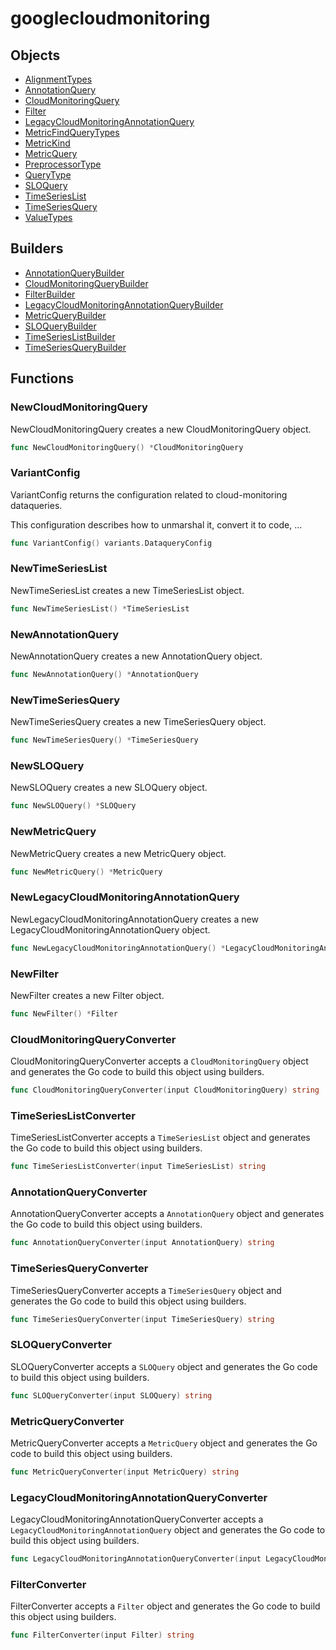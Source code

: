 # googlecloudmonitoring

## Objects

 * <span class="badge object-type-enum"></span> [AlignmentTypes](./object-AlignmentTypes.md)
 * <span class="badge object-type-struct"></span> [AnnotationQuery](./object-AnnotationQuery.md)
 * <span class="badge object-type-struct"></span> [CloudMonitoringQuery](./object-CloudMonitoringQuery.md)
 * <span class="badge object-type-struct"></span> [Filter](./object-Filter.md)
 * <span class="badge object-type-struct"></span> [LegacyCloudMonitoringAnnotationQuery](./object-LegacyCloudMonitoringAnnotationQuery.md)
 * <span class="badge object-type-enum"></span> [MetricFindQueryTypes](./object-MetricFindQueryTypes.md)
 * <span class="badge object-type-enum"></span> [MetricKind](./object-MetricKind.md)
 * <span class="badge object-type-struct"></span> [MetricQuery](./object-MetricQuery.md)
 * <span class="badge object-type-enum"></span> [PreprocessorType](./object-PreprocessorType.md)
 * <span class="badge object-type-enum"></span> [QueryType](./object-QueryType.md)
 * <span class="badge object-type-struct"></span> [SLOQuery](./object-SLOQuery.md)
 * <span class="badge object-type-struct"></span> [TimeSeriesList](./object-TimeSeriesList.md)
 * <span class="badge object-type-struct"></span> [TimeSeriesQuery](./object-TimeSeriesQuery.md)
 * <span class="badge object-type-enum"></span> [ValueTypes](./object-ValueTypes.md)
## Builders

 * <span class="badge builder"></span> [AnnotationQueryBuilder](./builder-AnnotationQueryBuilder.md)
 * <span class="badge builder"></span> [CloudMonitoringQueryBuilder](./builder-CloudMonitoringQueryBuilder.md)
 * <span class="badge builder"></span> [FilterBuilder](./builder-FilterBuilder.md)
 * <span class="badge builder"></span> [LegacyCloudMonitoringAnnotationQueryBuilder](./builder-LegacyCloudMonitoringAnnotationQueryBuilder.md)
 * <span class="badge builder"></span> [MetricQueryBuilder](./builder-MetricQueryBuilder.md)
 * <span class="badge builder"></span> [SLOQueryBuilder](./builder-SLOQueryBuilder.md)
 * <span class="badge builder"></span> [TimeSeriesListBuilder](./builder-TimeSeriesListBuilder.md)
 * <span class="badge builder"></span> [TimeSeriesQueryBuilder](./builder-TimeSeriesQueryBuilder.md)
## Functions

### <span class="badge function"></span> NewCloudMonitoringQuery

NewCloudMonitoringQuery creates a new CloudMonitoringQuery object.

```go
func NewCloudMonitoringQuery() *CloudMonitoringQuery
```

### <span class="badge function"></span> VariantConfig

VariantConfig returns the configuration related to cloud-monitoring dataqueries.

This configuration describes how to unmarshal it, convert it to code, …

```go
func VariantConfig() variants.DataqueryConfig
```

### <span class="badge function"></span> NewTimeSeriesList

NewTimeSeriesList creates a new TimeSeriesList object.

```go
func NewTimeSeriesList() *TimeSeriesList
```

### <span class="badge function"></span> NewAnnotationQuery

NewAnnotationQuery creates a new AnnotationQuery object.

```go
func NewAnnotationQuery() *AnnotationQuery
```

### <span class="badge function"></span> NewTimeSeriesQuery

NewTimeSeriesQuery creates a new TimeSeriesQuery object.

```go
func NewTimeSeriesQuery() *TimeSeriesQuery
```

### <span class="badge function"></span> NewSLOQuery

NewSLOQuery creates a new SLOQuery object.

```go
func NewSLOQuery() *SLOQuery
```

### <span class="badge function"></span> NewMetricQuery

NewMetricQuery creates a new MetricQuery object.

```go
func NewMetricQuery() *MetricQuery
```

### <span class="badge function"></span> NewLegacyCloudMonitoringAnnotationQuery

NewLegacyCloudMonitoringAnnotationQuery creates a new LegacyCloudMonitoringAnnotationQuery object.

```go
func NewLegacyCloudMonitoringAnnotationQuery() *LegacyCloudMonitoringAnnotationQuery
```

### <span class="badge function"></span> NewFilter

NewFilter creates a new Filter object.

```go
func NewFilter() *Filter
```

### <span class="badge function"></span> CloudMonitoringQueryConverter

CloudMonitoringQueryConverter accepts a `CloudMonitoringQuery` object and generates the Go code to build this object using builders.

```go
func CloudMonitoringQueryConverter(input CloudMonitoringQuery) string
```

### <span class="badge function"></span> TimeSeriesListConverter

TimeSeriesListConverter accepts a `TimeSeriesList` object and generates the Go code to build this object using builders.

```go
func TimeSeriesListConverter(input TimeSeriesList) string
```

### <span class="badge function"></span> AnnotationQueryConverter

AnnotationQueryConverter accepts a `AnnotationQuery` object and generates the Go code to build this object using builders.

```go
func AnnotationQueryConverter(input AnnotationQuery) string
```

### <span class="badge function"></span> TimeSeriesQueryConverter

TimeSeriesQueryConverter accepts a `TimeSeriesQuery` object and generates the Go code to build this object using builders.

```go
func TimeSeriesQueryConverter(input TimeSeriesQuery) string
```

### <span class="badge function"></span> SLOQueryConverter

SLOQueryConverter accepts a `SLOQuery` object and generates the Go code to build this object using builders.

```go
func SLOQueryConverter(input SLOQuery) string
```

### <span class="badge function"></span> MetricQueryConverter

MetricQueryConverter accepts a `MetricQuery` object and generates the Go code to build this object using builders.

```go
func MetricQueryConverter(input MetricQuery) string
```

### <span class="badge function"></span> LegacyCloudMonitoringAnnotationQueryConverter

LegacyCloudMonitoringAnnotationQueryConverter accepts a `LegacyCloudMonitoringAnnotationQuery` object and generates the Go code to build this object using builders.

```go
func LegacyCloudMonitoringAnnotationQueryConverter(input LegacyCloudMonitoringAnnotationQuery) string
```

### <span class="badge function"></span> FilterConverter

FilterConverter accepts a `Filter` object and generates the Go code to build this object using builders.

```go
func FilterConverter(input Filter) string
```

